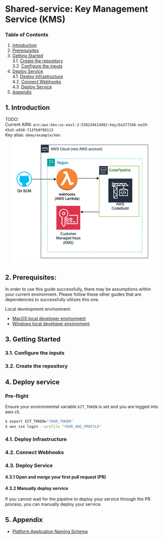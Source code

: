 # Shared-service: Key Management Service (KMS)
### **Table of Contents**
1. [Introduction](#1-introduction)
2. [Prerequisites](#2-Prerequisites)
3. [Getting Started](#3-getting-started)  
  3.1. [Create the repository](#31-create-the-repository)  
  3.2. [Configure the inputs](#32-configure-the-inputs)  
4. [Deploy Service](#4-deploy-service)  
  4.1. [Deploy Infrastructure](#41-deploy-infrastructure)  
  4.2. [Connect Webhooks](#42-connect-webhooks)  
  4.3. [Deploy Service](#43-deploy-service)  
5. [Appendix](#5-appendix)

## 1. **Introduction**

TODO:  
Current ARN: `arn:aws:kms:us-east-2:538234414982:key/ba37724b-ea39-45a5-a938-713fb9f88112`  
Key alias: `demo/example/kms`

<p align="center">
  <img src="./pictures/kms-complete.png" />
</p>

## 2. **Prerequisites:**

In order to use this guide successfully, there may be assumptions within your current environment. Please follow these other guides that are dependencies to successfully utilizes this one. 

Local development environment:
  - [MacOS local developer environment](./../../../../../development-environments/local/mac/README.md)
  - [Windows local developer environment](./../../../../../development-environments/local/java/windows/README.md)

## 3. **Getting Started**

### 3.1. Configure the inputs


### 3.2. Create the repository


## 4. **Deploy service**

### Pre-flight
Ensure your environmental variable `GIT_TOKEN` is set and you are logged into aws cli.

```sh
$ export GIT_TOKEN="YOUR_TOKEN"
$ aws sso login --profile "YOUR_AWS_PROFILE"
```

### 4.1. Deploy Infrastructure


### 4.2. Connect Webhooks


### 4.3. Deploy Service


#### 4.3.1 Open and merge your first pull request (PR)


#### 4.3.2 Manually deploy service
If you cannot wait for the pipeline to deploy your service through the PR process, you can manually deploy your service.


## 5. Appendix 
- [Platform Application Naming Schema](./../../../../../standards/common-development/git/repository/naming-schemes/platform-sample-applications.md)
